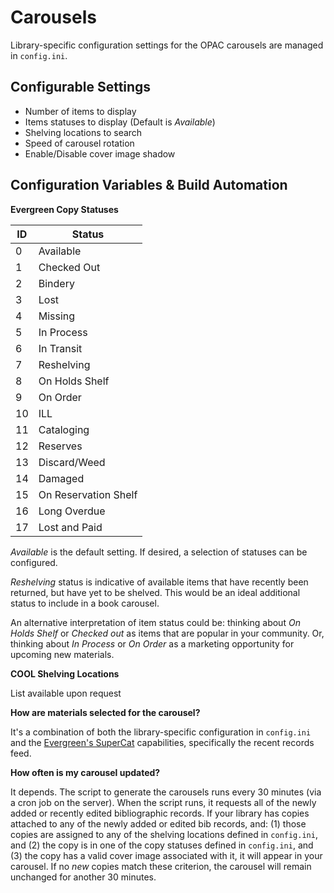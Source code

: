 Carousels
========= 

Library-specific configuration settings for the OPAC carousels are managed in `config.ini`.

## Configurable Settings
- Number of items to display
- Items statuses to display (Default is *Available*)
- Shelving locations to search
- Speed of carousel rotation
- Enable/Disable cover image shadow

## Configuration Variables & Build Automation

**Evergreen Copy Statuses**

| ID | Status |
| --- | --- |
| 0 | Available |
| 1 | Checked Out |
| 2 | Bindery |
| 3 | Lost |
| 4 | Missing |
| 5 | In Process |
| 6 | In Transit |
| 7 | Reshelving |
| 8 | On Holds Shelf |
| 9 | On Order |
| 10 | ILL |
| 11 | Cataloging |
| 12 | Reserves |
| 13 | Discard/Weed |
| 14 | Damaged |
| 15 | On Reservation Shelf |
| 16 | Long Overdue |
| 17 | Lost and Paid |

*Available* is the default setting. If desired, a selection of statuses can be configured.

*Reshelving* status is indicative of available items that have recently been returned, but have yet to be shelved. This would be an ideal additional status to include in a book carousel.

An alternative interpretation of item status could be: thinking about *On Holds Shelf* or *Checked out* as items that are popular in your community. Or, thinking about *In Process* or *On Order* as a marketing opportunity for upcoming new materials.

**COOL Shelving Locations**

List available upon request

**How are materials selected for the carousel?**

It's a combination of both the library-specific configuration in `config.ini` and the [Evergreen's SuperCat](http://docs.evergreen-ils.org/3.1/_records.html) capabilities, specifically the recent records feed.

**How often is my carousel updated?**

It depends. The script to generate the carousels runs every 30 minutes (via a cron job on the server). When the script runs, it requests all of the newly added or recently edited bibliographic records. If your library has copies attached to any of the newly added or edited bib records, and: (1) those copies are assigned to any of the shelving locations defined in `config.ini`, and (2) the copy is in one of the copy statuses defined in `config.ini`, and (3) the copy has a valid cover image associated with it, it will appear in your carousel. If no *new* copies match these criterion, the carousel will remain unchanged for another 30 minutes.
